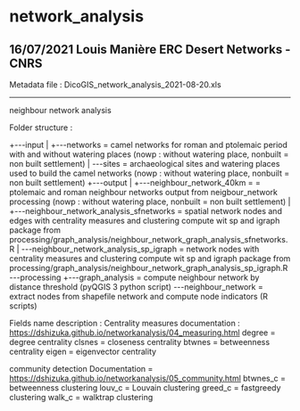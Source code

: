 # network_analysis

16/07/2021
Louis Manière
ERC Desert Networks - CNRS
--------------

Metadata file :
DicoGIS_network_analysis_2021-08-20.xls

--------------
neighbour network analysis

Folder structure : 	

+---input
|   +---networks = camel networks for roman and ptolemaic period with and without watering places (nowp : without watering place, nonbuilt = non built settlement)
|   \---sites = archaeological sites and watering places used to build the camel networks (nowp : without watering place, nonbuilt = non built settlement)
+---output
|   +---neighbour_network_40km = = ptolemaic and roman neighbour networks output from neigbour_network processing (nowp : without watering place, nonbuilt = non built settlement)
|   +---neighbour_network_analysis_sfnetworks = spatial network nodes and edges with centrality measures and clustering compute wit sp and igraph package from processing/graph_analysis/neighbour_network_graph_analysis_sfnetworks.R
|   \---neighbour_network_analysis_sp_igraph = network nodes with centrality measures and clustering compute wit sp and igraph package from processing/graph_analysis/neighbour_network_graph_analysis_sp_igraph.R
\---processing
    +---graph_analysis = compute neighbour network by distance threshold (pyQGIS 3 python script)
    \---neighbour_network = extract nodes from shapefile network and compute node indicators (R scripts)

Fields name description :
Centrality measures
documentation : https://dshizuka.github.io/networkanalysis/04_measuring.html
degree = degree centrality
clsnes = closeness centrality
btwnes = betweenness centrality
eigen = eigenvector centrality

community detection
Documentation = https://dshizuka.github.io/networkanalysis/05_community.html
btwnes_c = betweenness clustering
louv_c = Louvain clustering
greed_c = fastgreedy clustering
walk_c = walktrap clustering
